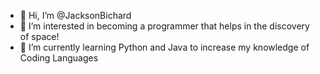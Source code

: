 - 👋 Hi, I’m @JacksonBichard
- 👀 I’m interested in becoming a programmer that helps in the discovery of space!
- 🌱 I’m currently learning Python and Java to increase my knowledge of Coding Languages

<!---
JacksonBichard/JacksonBichard is a ✨ special ✨ repository because its `README.md` (this file) appears on your GitHub profile.
You can click the Preview link to take a look at your changes.
--->
